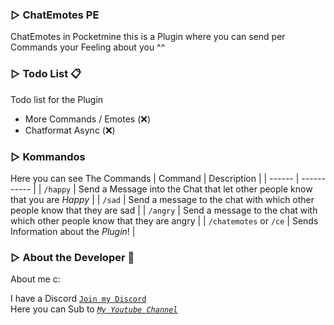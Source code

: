 ### ▷ ChatEmotes PE

ChatEmotes in Pocketmine
this is a Plugin where you can send per Commands your Feeling about you ^^


### ▷ Todo List 📋
Todo list for the Plugin 

- More Commands / Emotes (❌)
- Chatformat Async (❌)


### ▷ Kommandos
 Here you can see The Commands
| Command | Description |
| ------ | ----------- |
| ``/happy``   | Send a Message into the Chat that let other people know that you are *Happy* |
| ``/sad`` | Send a message to the chat with which other people know that they are sad |
| ``/angry``    | Send a message to the chat with which other people know that they are angry |
| ``/chatemotes`` or ``/ce`` | Sends Information about the *Plugin*! |


### ▷ About the Developer 🤖

About me c:

I have a Discord [``Join my Discord``](https://red.serverfarmer.at/discord "Join overhere ^^")<br>
Here you can Sub to [*``My Youtube Channel``*](https://red.serverfarmer.at/youtube "Sub to Me ^^")

